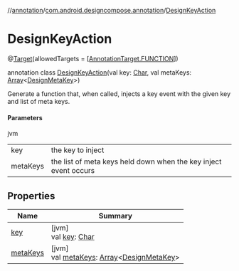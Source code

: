 //[annotation](../../../index.md)/[com.android.designcompose.annotation](../index.md)/[DesignKeyAction](index.md)

# DesignKeyAction

@[Target](https://kotlinlang.org/api/latest/jvm/stdlib/kotlin.annotation/-target/index.html)(allowedTargets = [[AnnotationTarget.FUNCTION](https://kotlinlang.org/api/latest/jvm/stdlib/kotlin.annotation/-annotation-target/-f-u-n-c-t-i-o-n/index.html)])

annotation class [DesignKeyAction](index.md)(val key: [Char](https://kotlinlang.org/api/latest/jvm/stdlib/kotlin/-char/index.html), val metaKeys: [Array](https://kotlinlang.org/api/latest/jvm/stdlib/kotlin/-array/index.html)&lt;[DesignMetaKey](../-design-meta-key/index.md)&gt;)

Generate a function that, when called, injects a key event with the given key and list of meta keys.

#### Parameters

jvm

| | |
|---|---|
| key | the key to inject |
| metaKeys | the list of meta keys held down when the key inject event occurs |

## Properties

| Name | Summary |
|---|---|
| [key](key.md) | [jvm]<br>val [key](key.md): [Char](https://kotlinlang.org/api/latest/jvm/stdlib/kotlin/-char/index.html) |
| [metaKeys](meta-keys.md) | [jvm]<br>val [metaKeys](meta-keys.md): [Array](https://kotlinlang.org/api/latest/jvm/stdlib/kotlin/-array/index.html)&lt;[DesignMetaKey](../-design-meta-key/index.md)&gt; |
